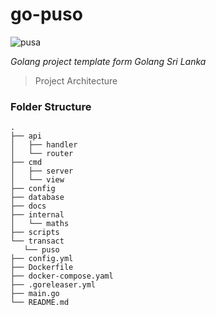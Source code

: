 # go-puso

![pusa](https://media1.tenor.com/images/7ff624893dbbc66b7b496c95fb020278/tenor.gif?itemid=13131512)

_Golang project template form Golang Sri Lanka_ 

> Project Architecture
### Folder Structure

    .
    ├── api
    │   ├── handler
    │   └── router
    ├── cmd
    │   ├── server
    │   └── view
    ├── config
    ├── database
    ├── docs
    ├── internal
    │   └── maths
    ├── scripts
    └── transact
       └── puso
    ├── config.yml
    ├── Dockerfile
    ├── docker-compose.yaml
    ├── .goreleaser.yml
    ├── main.go
    └── README.md

